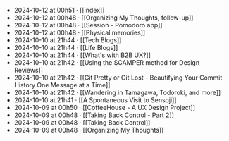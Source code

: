 - 2024-10-12 at 00h51 · [[index]]
- 2024-10-12 at 00h48 · [[Organizing My Thoughts, follow-up]]
- 2024-10-12 at 00h48 · [[Session - Pomodoro app]]
- 2024-10-12 at 00h48 · [[Physical memories]]
- 2024-10-10 at 21h44 · [[Tech Blogs]]
- 2024-10-10 at 21h44 · [[Life Blogs]]
- 2024-10-10 at 21h44 · [[What's with B2B UX?]]
- 2024-10-10 at 21h42 · [[Using the SCAMPER method for Design Reviews]]
- 2024-10-10 at 21h42 · [[Git Pretty or Git Lost - Beautifying Your Commit History One Message at a Time]]
- 2024-10-10 at 21h42 · [[Wandering in Tamagawa, Todoroki, and more]]
- 2024-10-10 at 21h41 · [[A Spontaneous Visit to Sensoji]]
- 2024-10-09 at 00h50 · [[CoffeeHouse - A UX Design Project]]
- 2024-10-09 at 00h48 · [[Taking Back Control - Part 2]]
- 2024-10-09 at 00h48 · [[Taking Back Control]]
- 2024-10-09 at 00h48 · [[Organizing My Thoughts]]
